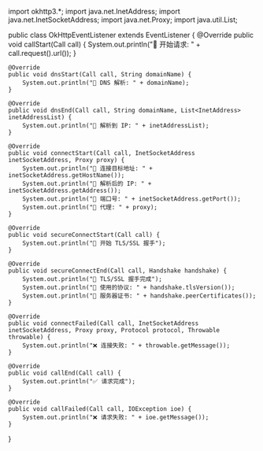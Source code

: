 import okhttp3.*;
import java.net.InetAddress;
import java.net.InetSocketAddress;
import java.net.Proxy;
import java.util.List;

public class OkHttpEventListener extends EventListener {
    @Override
    public void callStart(Call call) {
        System.out.println("🔹 开始请求: " + call.request().url());
    }

    @Override
    public void dnsStart(Call call, String domainName) {
        System.out.println("🔹 DNS 解析: " + domainName);
    }

    @Override
    public void dnsEnd(Call call, String domainName, List<InetAddress> inetAddressList) {
        System.out.println("🔹 解析到 IP: " + inetAddressList);
    }

    @Override
    public void connectStart(Call call, InetSocketAddress inetSocketAddress, Proxy proxy) {
        System.out.println("🔹 连接目标地址: " + inetSocketAddress.getHostName());
        System.out.println("🔹 解析后的 IP: " + inetSocketAddress.getAddress());
        System.out.println("🔹 端口号: " + inetSocketAddress.getPort());
        System.out.println("🔹 代理: " + proxy);
    }

    @Override
    public void secureConnectStart(Call call) {
        System.out.println("🔹 开始 TLS/SSL 握手");
    }

    @Override
    public void secureConnectEnd(Call call, Handshake handshake) {
        System.out.println("🔹 TLS/SSL 握手完成");
        System.out.println("🔹 使用的协议: " + handshake.tlsVersion());
        System.out.println("🔹 服务器证书: " + handshake.peerCertificates());
    }

    @Override
    public void connectFailed(Call call, InetSocketAddress inetSocketAddress, Proxy proxy, Protocol protocol, Throwable throwable) {
        System.out.println("❌ 连接失败: " + throwable.getMessage());
    }

    @Override
    public void callEnd(Call call) {
        System.out.println("✅ 请求完成");
    }

    @Override
    public void callFailed(Call call, IOException ioe) {
        System.out.println("❌ 请求失败: " + ioe.getMessage());
    }
}